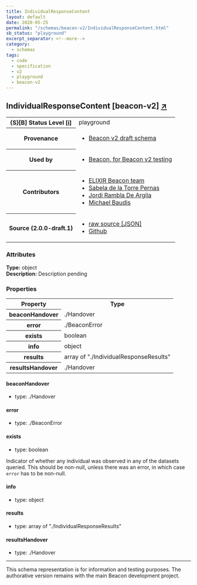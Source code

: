 ```yaml
---
title: IndividualResponseContent
layout: default
date: 2020-05-25
permalink: "/schemas/beacon-v2/IndividualResponseContent.html"
sb_status: "playground"
excerpt_separator: <!--more-->
category:
  - schemas
tags:
  - code
  - specification
  - v2
  - playground
  - beacon-v2
---
```


<div id="schema-header-title">
  <h2>IndividualResponseContent <span id="schema-header-title-project">[beacon-v2] <a href="https://github.com/ga4gh-beacon/specification-v2-test-schemas" target="_BLANK">&nearr;</a></span> </h2>
</div>

<table id="schema-header-table">
  <tr>
    <th>{S}[B] Status Level <a href="https://schemablocks.org/about/sb-status-levels.html">[i]</a></th>
    <td><div id="schema-header-status">playground</div></td>
  </tr>

  <tr>
    <th>Provenance</th>
    <td>
      <ul>
<li><a href="https://github.com/ga4gh-beacon/specification-v2">Beacon v2 draft schema</a></li>
      </ul>
    </td>
  </tr>
  <tr>
    <th>Used by</th>
    <td>
      <ul>
<li><a href="https://github.com/ga4gh-beacon/specification-v2">Beacon, for Beacon v2 testing</a></li>
      </ul>
    </td>
  </tr>

<!--more-->

  <tr>
    <th>Contributors</th>
    <td>
      <ul>
<li><a href="https://beacon-project.io/categories/people.html">ELIXIR Beacon team</a></li>
<li><a href="https://beacon-project.io/people/Sabela-de-la-Torre/">Sabela de la Torre Pernas</a></li>
<li><a href="https://beacon-project.io/people/Jordi-Rambla/">Jordi Rambla De Argila</a></li>
<li><a href="https://orcid.org/0000-0002-9903-4248">Michael Baudis</a></li>
      </ul>
    </td>
  </tr>
  <tr>
    <th>Source (2.0.0-draft.1)</th>
    <td>
      <ul>
        <li><a href="current/IndividualResponseContent.json" target="_BLANK">raw source [JSON]</a></li>
        <li><a href="https://github.com/ga4gh-beacon/specification-v2-test-schemas/blob/master/schemas/IndividualResponseContent.yaml" target="_BLANK">Github</a></li>
      </ul>
    </td>
  </tr>
</table>

<div id="schema-attributes-title">
  <h3>Attributes</h3>
</div>

  
__Type:__ object  
__Description:__ Description pending

### Properties

<table id="schema-properties-table">
  <tr>
    <th>Property</th>
    <th>Type</th>
  </tr>
  <tr>
    <th>beaconHandover</th>
    <td>./Handover</td>
  </tr>
  <tr>
    <th>error</th>
    <td>./BeaconError</td>
  </tr>
  <tr>
    <th>exists</th>
    <td>boolean</td>
  </tr>
  <tr>
    <th>info</th>
    <td>object</td>
  </tr>
  <tr>
    <th>results</th>
    <td>array of "./IndividualResponseResults"</td>
  </tr>
  <tr>
    <th>resultsHandover</th>
    <td>./Handover</td>
  </tr>

</table>


#### beaconHandover

* type: ./Handover




#### error

* type: ./BeaconError




#### exists

* type: boolean

Indicator of whether any individual was observed in any of the
datasets queried. This should be non-null, unless there was an
error, in which case `error` has to be non-null.



#### info

* type: object




#### results

* type: array of "./IndividualResponseResults"




#### resultsHandover

* type: ./Handover



<hr/>
<div id="schema-footer">
This schema representation is for information and testing purposes. The authorative 
version remains with the main Beacon development project.
</div>


